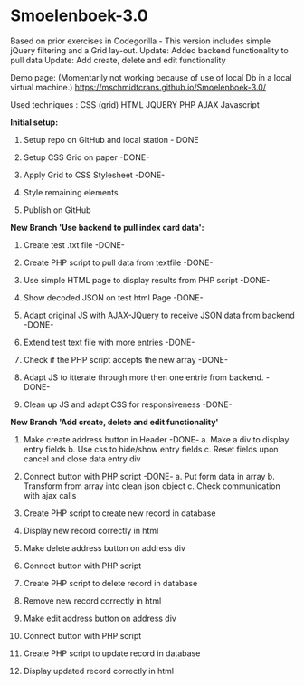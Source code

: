 # Smoelenboek-3.0
Based on prior exercises in Codegorilla - This version includes simple jQuery filtering and a Grid lay-out.
Update: Added backend functionality to pull data
Update: Add create, delete and edit functionality

Demo page: (Momentarily not working because of use of local Db in a local virtual machine.) https://mschmidtcrans.github.io/Smoelenboek-3.0/

Used techniques :
CSS (grid)
HTML
JQUERY
PHP
AJAX
Javascript

<b>Initial setup:</b>

1. Setup repo on GitHub and local station - DONE

2. Setup CSS Grid on paper -DONE-

3. Apply Grid to CSS Stylesheet -DONE-

4. Style remaining elements

5. Publish on GitHub


<b>New Branch 'Use backend to pull index card data':</b>

1. Create test .txt file -DONE-

2. Create PHP script to pull data from textfile -DONE-

3. Use simple HTML page to display results from PHP script -DONE-

4. Show decoded JSON on test html Page -DONE-

5. Adapt original JS with AJAX-JQuery to receive JSON data from backend -DONE-

6. Extend test text file with more entries -DONE-

7. Check if the PHP script accepts the new array -DONE-

8. Adapt JS to itterate through more then one entrie from backend. -DONE-

9. Clean up JS and adapt CSS for responsiveness -DONE-

<b>New Branch 'Add create, delete and edit functionality'</b>

1. Make create address button in Header -DONE-
    a. Make a div to display entry fields
    b. Use css to hide/show entry fields
    c. Reset fields upon cancel and close data entry div

2. Connect button with PHP script -DONE-
    a. Put form data in array
    b. Transform from array into clean json object
    c. Check communication with ajax calls

3. Create PHP script to create new record in database

4. Display new record correctly in html

5. Make delete address button on address div

6. Connect button with PHP script

7. Create PHP script to delete record in database

8. Remove new record correctly in html

9. Make edit address button on address div

10. Connect button with PHP script

11. Create PHP script to update record in database

12. Display updated record correctly in html
